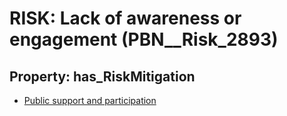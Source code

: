 # RISK: __Lack of awareness or engagement__ (PBN__Risk_2893)

## Property: has_RiskMitigation

* [Public support and participation](PBN__Mitigation_1059)


